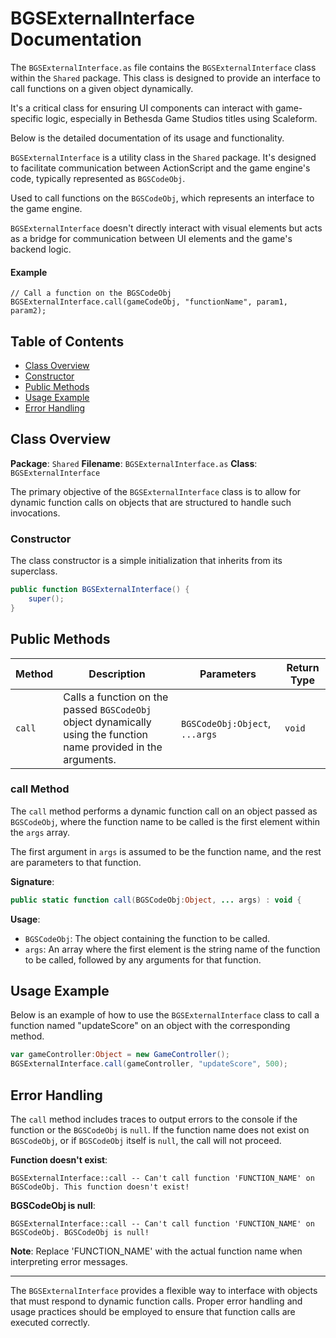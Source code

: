 # BGSExternalInterface Documentation
The `BGSExternalInterface.as` file contains the `BGSExternalInterface` class within the `Shared` package.
This class is designed to provide an interface to call functions on a given object dynamically.

It's a critical class for ensuring UI components can interact with game-specific logic, especially in Bethesda Game Studios titles using Scaleform.

Below is the detailed documentation of its usage and functionality.

`BGSExternalInterface` is a utility class in the `Shared` package.
It's designed to facilitate communication between ActionScript and the game engine's code, typically represented as `BGSCodeObj`.

Used to call functions on the `BGSCodeObj`, which represents an interface to the game engine.

`BGSExternalInterface` doesn't directly interact with visual elements but acts as a bridge for communication between UI elements and the game's backend logic.


#### Example
```as3
// Call a function on the BGSCodeObj
BGSExternalInterface.call(gameCodeObj, "functionName", param1, param2);
```


## Table of Contents

- [Class Overview](#class-overview)
- [Constructor](#constructor)
- [Public Methods](#public-methods)
- [Usage Example](#usage-example)
- [Error Handling](#error-handling)

## Class Overview

**Package**: `Shared`
**Filename**: `BGSExternalInterface.as`
**Class**: `BGSExternalInterface`

The primary objective of the `BGSExternalInterface` class is to allow for dynamic function calls on objects that are structured to handle such invocations.

### Constructor

The class constructor is a simple initialization that inherits from its superclass.

```actionscript
public function BGSExternalInterface() {
    super();
}
```

## Public Methods

| Method | Description | Parameters | Return Type |
| ------ | ----------- | ---------- | ----------- |
| `call` | Calls a function on the passed `BGSCodeObj` object dynamically using the function name provided in the arguments. | `BGSCodeObj:Object`, `...args` | `void` |

### call Method

The `call` method performs a dynamic function call on an object passed as `BGSCodeObj`, where the function name to be called is the first element within the `args` array.

The first argument in `args` is assumed to be the function name, and the rest are parameters to that function.


**Signature**:

```actionscript
public static function call(BGSCodeObj:Object, ... args) : void {
```

**Usage**:

- `BGSCodeObj`: The object containing the function to be called.
- `args`: An array where the first element is the string name of the function to be called, followed by any arguments for that function.

## Usage Example

Below is an example of how to use the `BGSExternalInterface` class to call a function named "updateScore" on an object with the corresponding method.

```actionscript
var gameController:Object = new GameController();
BGSExternalInterface.call(gameController, "updateScore", 500);
```

## Error Handling

The `call` method includes traces to output errors to the console if the function or the `BGSCodeObj` is `null`. If the function name does not exist on `BGSCodeObj`, or if `BGSCodeObj` itself is `null`, the call will not proceed.

**Function doesn't exist**:

```plaintext
BGSExternalInterface::call -- Can't call function 'FUNCTION_NAME' on BGSCodeObj. This function doesn't exist!
```

**BGSCodeObj is null**:

```plaintext
BGSExternalInterface::call -- Can't call function 'FUNCTION_NAME' on BGSCodeObj. BGSCodeObj is null!
```

**Note**: Replace 'FUNCTION_NAME' with the actual function name when interpreting error messages.

---

The `BGSExternalInterface` provides a flexible way to interface with objects that must respond to dynamic function calls.
Proper error handling and usage practices should be employed to ensure that function calls are executed correctly.
